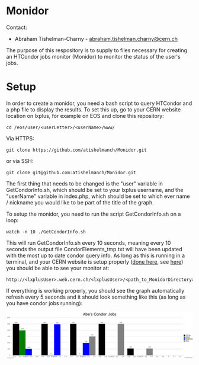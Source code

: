 # Monidor 

Contact:
- Abraham Tishelman-Charny - abraham.tishelman.charny@cern.ch

The purpose of this respository is to supply to files necessary for creating an HTCondor jobs monitor (Monidor) to monitor the status of the user's jobs.  

# Setup

In order to create a monidor, you need a bash script to query HTCondor and a php file to display the results. To set this up, go to your CERN website location on lxplus, for example on EOS and clone this repository: 

	cd /eos/user/<userLetter>/<userName>/www/

Via HTTPS:

	git clone https://github.com/atishelmanch/Monidor.git

or via SSH:

	git clone git@github.com:atishelmanch/Monidor.git

The first thing that needs to be changed is the "user" variable in GetCondorInfo.sh, which should be set to your lxplus username, and the "userName" variable in index.php, which should be set to which ever name / nickname you would like to be part of the title of the graph.

To setup the monidor, you need to run the script GetCondorInfo.sh on a loop:

	watch -n 10 ./GetCondorInfo.sh

This will run GetCondorInfo.sh every 10 seconds, meaning every 10 seconds the output file CondorElements_tmp.txt will have been updated with the most up to date condor query info. As long as this is running in a terminal, and your CERN website is setup properly ([done here](https://webservices.web.cern.ch/webservices/), see [here](https://espace.cern.ch/webservices-help/websitemanagement/ManagingWebsitesAtCERN/Pages/WebsitecreationandmanagementatCERN.aspx)) you should be able to see your monitor at:

	http://<lxplusUser>.web.cern.ch/<lxplusUser>/<path_to_MonidorDirectory>/index.php

If everything is working properly, you should see the graph automatically refresh every 5 seconds and it should look something like this (as long as you have condor jobs running):

![alt text](https://github.com/atishelmanch/Monidor/blob/master/MonidorExample.png "Hey, look at that useful monidor!")
